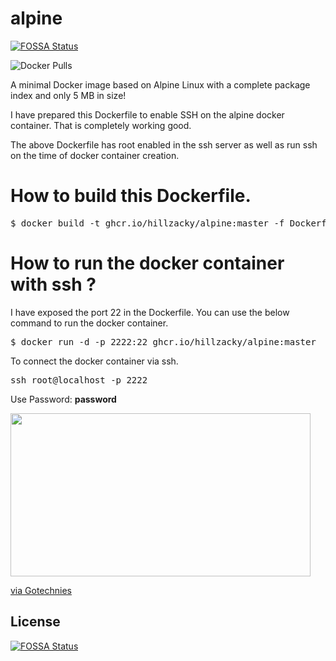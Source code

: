 # alpine
[![FOSSA Status](https://app.fossa.com/api/projects/git%2Bgithub.com%2Fhillzacky%2Falpine.svg?type=shield)](https://app.fossa.com/projects/git%2Bgithub.com%2Fhillzacky%2Falpine?ref=badge_shield)

<img alt="Docker Pulls" src="https://img.shields.io/docker/pulls/hillzacky/alpine?style=plastic">

A minimal Docker image based on Alpine Linux with a complete package index and only 5 MB in size!

I have prepared this Dockerfile to enable SSH on the alpine docker container.
That is completely working good. 

The above Dockerfile has root enabled in the ssh server as well as run ssh on the time of docker 
container creation.
# How to build this Dockerfile.
<pre>
$ docker build -t ghcr.io/hillzacky/alpine:master -f Dockerfile .
</pre>

# How to run the docker container with ssh ?

I have exposed the port 22 in the Dockerfile. You can use the below command to run the docker container.

<pre>
$ docker run -d -p 2222:22 ghcr.io/hillzacky/alpine:master
</pre>

To connect the docker container via ssh.

<pre>
ssh root@localhost -p 2222
</pre>
Use Password: <b> password </b>

<img src="https://media.giphy.com/media/3o7buaZCmo40ZzIQ00/giphy.gif" width="480" height="260.9059233449477"><p><a href="https://gotechnies.net">via Gotechnies</a></p>


## License
[![FOSSA Status](https://app.fossa.com/api/projects/git%2Bgithub.com%2Fhillzacky%2Falpine.svg?type=large)](https://app.fossa.com/projects/git%2Bgithub.com%2Fhillzacky%2Falpine?ref=badge_large)
